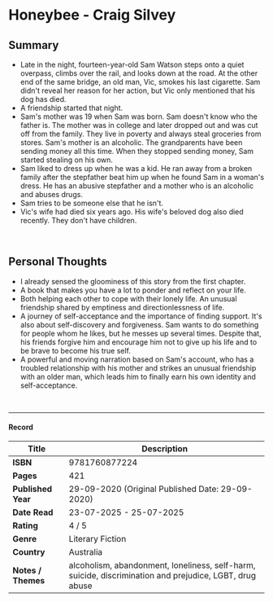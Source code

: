 # Honeybee - Craig Silvey

## Summary
- Late in the night, fourteen-year-old Sam Watson steps onto a quiet overpass, climbs over the rail, and looks down at the road. At the other end of the same bridge, an old man, Vic, smokes his last cigarette. Sam didn't reveal her reason for her action, but Vic only mentioned that his dog has died.
- A friendship started that night. 
- Sam's mother was 19 when Sam was born. Sam doesn't know who the father is. The mother was in college and later dropped out and was cut off from the family. They live in poverty and always steal groceries from stores. Sam's mother is an alcoholic. The grandparents have been sending money all this time. When they stopped sending money, Sam started stealing on his own. 
- Sam liked to dress up when he was a kid. He ran away from a broken family after the stepfather beat him up when he found Sam in a woman's dress. He has an abusive stepfather and a mother who is an alcoholic and abuses drugs.
- Sam tries to be someone else that he isn't. 
- Vic's wife had died six years ago. His wife's beloved dog also died recently. They don't have children.

<br>

## Personal Thoughts 
- I already sensed the gloominess of this story from the first chapter.
- A book that makes you have a lot to ponder and reflect on your life.
- Both helping each other to cope with their lonely life. An unusual friendship shared by emptiness and directionlessness of life.
- A journey of self-acceptance and the importance of finding support. It's also about self-discovery and forgiveness. Sam wants to do something for people whom he likes, but he messes up several times. Despite that, his friends forgive him and encourage him not to give up his life and to be brave to become his true self.
- A powerful and moving narration based on Sam's account, who has a troubled relationship with his mother and strikes an unusual friendship with an older man, which leads him to finally earn his own identity and self-acceptance.

<br>

***

#### Record
| Title | Description |
| -- | -- |
| **ISBN** | 9781760877224 |
| **Pages** | 421 |
| **Published Year** | 29-09-2020 (Original Published Date: 29-09-2020) |
| **Date Read** | 23-07-2025 - 25-07-2025 |
| **Rating** | 4 / 5 |
| **Genre** | Literary Fiction |
| **Country** | Australia |
| **Notes / Themes** | alcoholism, abandonment, loneliness, self-harm, suicide, discrimination and prejudice, LGBT, drug abuse | 
